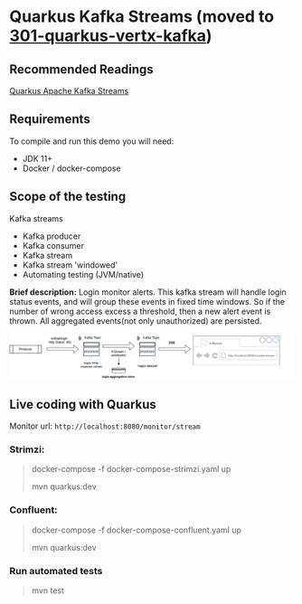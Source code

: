 # Quarkus Kafka Streams (moved to [301-quarkus-vertx-kafka](../301-quarkus-vertx-kafka))

## Recommended Readings

[Quarkus Apache Kafka Streams](https://quarkus.io/guides/kafka-streams)

## Requirements

To compile and run this demo you will need:

- JDK 11+
- Docker / docker-compose

## Scope of the testing

Kafka streams 
* Kafka producer
* Kafka consumer
* Kafka stream
* Kafka stream 'windowed'
* Automating testing (JVM/native)

**Brief description:** Login monitor alerts. This kafka stream will handle login status events, and will group these events in fixed time windows. 
So if the number of wrong access excess a threshold, then a new alert event is thrown. All aggregated events(not only unauthorized) are persisted.   

![Architecture Diagram](docs/LoginMonitor.png)

## Live coding with Quarkus

Monitor url: `http://localhost:8080/monitor/stream`

### Strimzi:

> docker-compose -f docker-compose-strimzi.yaml up
>
> mvn quarkus:dev

### Confluent:
> docker-compose -f docker-compose-confluent.yaml up
>
> mvn quarkus:dev

### Run automated tests
> mvn test
